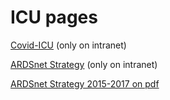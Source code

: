 # ICU pages 

[Covid-ICU](http://slhd-intranet.sswahs.nsw.gov.au/RPA/ICS/covid.html)
(only on intranet)

[ARDSnet Strategy](http://slhd-intranet.sswahs.nsw.gov.au/RPA/ICS/protocols_tool_ventilationARDSnet.html)
(only on intranet)

[ARDSnet Strategy 2015-2017 on pdf](https://drive.google.com/file/d/1S2SM7OlsSCxi-EzXAed-pXxLpYCRF-WE/view?usp=sharing)
